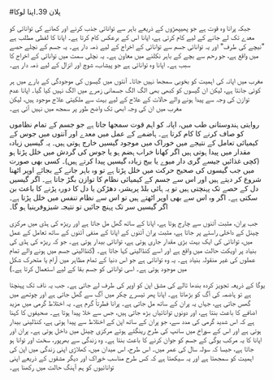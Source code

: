#پلان 39۔اپنا لوکا

جبکہ پرانا وہ قوت ہے جو پھیپھڑوں کے ذریعے باہر سے توانائی جذب کرنے اور کھانے کی توانائی کو معدے تک لے جانے کے لیے کام کرتی ہے، اپانا اس کے برعکس کام کرتا ہے۔ اپانا کا لفظی مطلب ہے "نیچے کی طرف" اور یہ توانائی جسم سے توانائی کے اخراج کے لیے ذمہ دار ہے۔ یہ جسم کے نچلے حصے میں واقع ہے، جو رحم سے بچے کے باہر نکلنے میں معاون ہے۔ یہ نچلی سمت میں توانائی کے اخراج کا سبب ہے۔ اپانا وہ توانائی ہے جو پیشاب، شوچ اور انزال کے لیے ذمہ دار ہے۔

مغرب میں اپانہ کی اہمیت کو بخوبی سمجھا نہیں جاتا۔ آنتوں میں گیسوں کی موجودگی کے بارے میں ہر کوئی جانتا ہے، لیکن ان گیسوں کو کبھی بھی الگ الگ جسمانی زمرے میں الگ نہیں کیا گیا۔ اپانا عدم توازن کی وجہ سے پیدا ہونے والے حالات کے علاج کے لیے بہت سے ملکیتی علاج موجود ہیں، لیکن مغرب میں ان کی وجہ ابھی تک واضح طور پر سمجھ میں نہیں آئی ہے۔

روایتی ہندوستانی طب میں، اپانہ کو اہم قوت سمجھا جاتا ہے جو جسم کے تمام نظاموں کو صاف کرنے کا کام کرتا ہے۔ ہاضمے کے عمل میں معدے اور آنتوں میں جوس کے کیمیائی تعامل کے نتیجے میں خوراک میں موجود گیسیں خارج ہوتی ہیں۔ یہ گیسیں زیادہ مقدار میں پیدا ہوتی ہیں اگر کھانا خراب ہضم ہو یا جوس کی گردش میں خلل پڑتا ہو (کچی غذائیں جیسے گری دار میوے یا بیج زیادہ گیسیں پیدا کرتے ہیں)۔ کسی بھی صورت میں جب گیسوں کی صحیح حرکت میں خلل پڑتا ہے تو وہ باہر جانے کے بجائے اوپر اٹھنا شروع کر دیتے ہیں اور اس سے جسم کے کیمیائی نظام کا توازن بگڑ جاتا ہے۔ اگر گیسیں دل کے حصے تک پہنچتی ہیں تو یہ ہائی بلڈ پریشر، دھڑکن یا دل کا دورہ پڑنے کا باعث بن سکتی ہے۔ اگر وہ اس سے بھی اوپر اٹھتے ہیں تو اس سے نظام تنفس میں خلل پڑتا ہے۔ اگر گیسیں سر تک پہنچ جائیں تو نتیجہ شیزوفرینیا ہو گا۔

جب پران، مثبت آئنوں سے چارج ہوتا ہے، اپانا کے ساتھ گھل مل جاتا ہے اور ریڑھ کی ہڈی میں مرکزی چینل کے داخلی راستے پر جاتا ہے، مثبت پران آئنوں کے اپانا کے منفی آئنوں کے ساتھ تعامل کے عمل میں، توانائی کی ایک بہت بڑی مقدار جاری ہوتی ہے، توانائی بیدار ہوتی ہے۔ جو کہ ریڑھ کی ہڈی کی بنیاد پر اویکت حالت میں واقع ہے اور اسے کنڈالینی کہا جاتا ہے۔ (کنڈالینی جسم میں ہونے والے تمام عملوں کی غیر منقولہ بنیاد ہے۔ یہ وہ توانائی ہے جو اس دنیا کے تمام مظاہر میں آرام یا متحرک شکل میں موجود ہوتی ہے۔ اسی توانائی کو جسم بقا کے لیے استعمال کرتا ہے۔)

یوگا کے ذریعہ تجویز کردہ بندھا تالے کی مشق اپن کو اوپر کی طرف لے جاتی ہے۔ جب یہ ناف تک پہنچتا ہے تو ہاضمہ کی آگ کو بڑھاتا ہے۔ اپانا پھر تیسرے چکر میں آگ سے گھل جاتی ہے اور چوتھے میں گھس جاتی ہے، جہاں یہ پران کے ساتھ مل جاتی ہے۔ پرانا فطرتاً گرم ہے۔ یہ اختلاط گرمی میں مزید اضافے کا باعث بنتا ہے، اور دونوں توانائیاں بڑھ جاتی ہیں، جس سے خلا پیدا ہوتا ہے۔ صحیفوں کا کہنا ہے کہ اس شدید گرمی کی مدد سے، جو پران کے ساتھ اپن کے اختلاط سے پیدا ہوتی ہے، کنڈلینی بیدار ہوتی ہے اور اس کے سوراخ میں سانپ کی طرح رینگتے ہوئے مرکزی چینل میں داخل ہوتی ہے۔ پران اور اپانا کا یہ مرکب یوگی کے جسم کو جوان کرنے کا باعث بنتا ہے۔ وہ زندگی سے بھرپور، سخت اور توانا ہو جاتا ہے، جیسا کہ سولہ سال کی عمر میں۔ اس طرح، اس میدان میں، کھلاڑی اپنی زندگی میں اپن کی اہمیت کو سمجھتا ہے اور یہ سیکھتا ہے کہ کس طرح مناسب خوراک اور دیگر مشقوں کے ذریعے اپنی توانائیوں کو ہم آہنگ حالت میں رکھنا ہے۔
